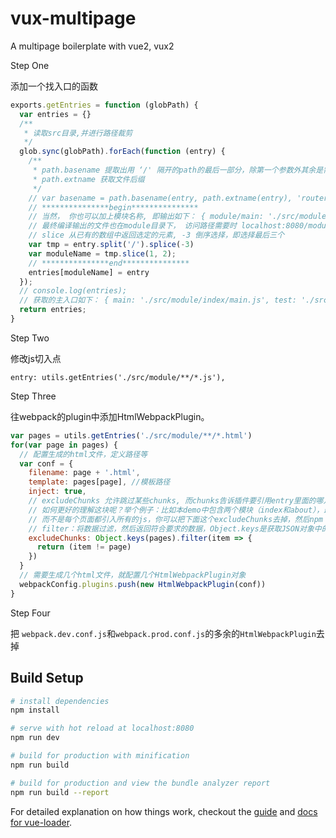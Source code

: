 # vux-multipage
A multipage boilerplate with vue2, vux2

Step One

添加一个找入口的函数

```javascript
exports.getEntries = function (globPath) {
  var entries = {}
  /**
   * 读取src目录,并进行路径裁剪
   */
  glob.sync(globPath).forEach(function (entry) {
    /**
     * path.basename 提取出用 ‘/' 隔开的path的最后一部分，除第一个参数外其余是需要过滤的字符串
     * path.extname 获取文件后缀
     */
    // var basename = path.basename(entry, path.extname(entry), 'router.js') // 过滤router.js
    // ***************begin***************
    // 当然， 你也可以加上模块名称, 即输出如下： { module/main: './src/module/index/main.js', module/test: './src/module/test/test.js' }
    // 最终编译输出的文件也在module目录下， 访问路径需要时 localhost:8080/module/index.html
    // slice 从已有的数组中返回选定的元素, -3 倒序选择，即选择最后三个
    var tmp = entry.split('/').splice(-3)
    var moduleName = tmp.slice(1, 2);
    // ***************end***************
    entries[moduleName] = entry
  });
  // console.log(entries);
  // 获取的主入口如下： { main: './src/module/index/main.js', test: './src/module/test/test.js' }
  return entries;
}
```

Step Two

修改js切入点

```
entry: utils.getEntries('./src/module/**/*.js'),
```

Step Three

往webpack的plugin中添加HtmlWebpackPlugin。

```javascript
var pages = utils.getEntries('./src/module/**/*.html')
for(var page in pages) {
  // 配置生成的html文件，定义路径等
  var conf = {
    filename: page + '.html',
    template: pages[page], //模板路径
    inject: true,
    // excludeChunks 允许跳过某些chunks, 而chunks告诉插件要引用entry里面的哪几个入口
    // 如何更好的理解这块呢？举个例子：比如本demo中包含两个模块（index和about），最好的当然是各个模块引入自己所需的js，
    // 而不是每个页面都引入所有的js，你可以把下面这个excludeChunks去掉，然后npm run build，然后看编译出来的index.html和about.html就知道了
    // filter：将数据过滤，然后返回符合要求的数据，Object.keys是获取JSON对象中的每个key
    excludeChunks: Object.keys(pages).filter(item => {
      return (item != page)
    })
  }
  // 需要生成几个html文件，就配置几个HtmlWebpackPlugin对象
  webpackConfig.plugins.push(new HtmlWebpackPlugin(conf))
}
```

Step Four

把 `webpack.dev.conf.js`和`webpack.prod.conf.js`的多余的`HtmlWebpackPlugin`去掉


## Build Setup

``` bash
# install dependencies
npm install

# serve with hot reload at localhost:8080
npm run dev

# build for production with minification
npm run build

# build for production and view the bundle analyzer report
npm run build --report
```

For detailed explanation on how things work, checkout the [guide](http://vuejs-templates.github.io/webpack/) and [docs for vue-loader](http://vuejs.github.io/vue-loader).

